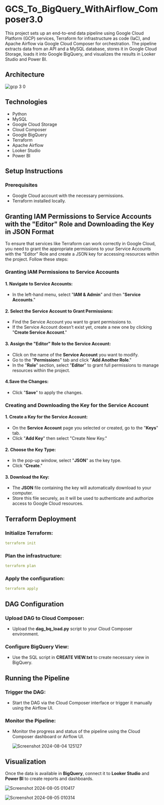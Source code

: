 # GCS_To_BigQuery_WithAirflow_Composer3.0
This project sets up an end-to-end data pipeline using Google Cloud Platform (GCP) services, Terraform for infrastructure as code (IaC), and Apache Airflow via Google Cloud Composer for orchestration. The pipeline extracts data from an API and a MySQL database, stores it in Google Cloud Storage, loads it into Google BigQuery, and visualizes the results in Looker Studio and Power BI.


## Architecture

![gcp 3 0](https://github.com/user-attachments/assets/5dddb18a-7de0-4d4d-997d-0fae8ed6e4a2)


## Technologies
- Python
- MySQL
- Google Cloud Storage
- Cloud Composer
- Google BigQuery
- Terraform
- Apache Airflow
- Looker Studio 
- Power BI


## Setup Instructions
### Prerequisites
- Google Cloud account with the necessary permissions.
- Terraform installed locally.


## Granting IAM Permissions to Service Accounts with the "Editor" Role and Downloading the Key in JSON Format
To ensure that services like Terraform can work correctly in Google Cloud, you need to grant the appropriate permissions to your Service Accounts with the "Editor" Role and create a JSON key for accessing resources within the project. Follow these steps:


### Granting IAM Permissions to Service Accounts

#### 1. Navigate to Service Accounts:
- In the left-hand menu, select "**IAM & Admin**" and then "**Service Accounts**."

#### 2. Select the Service Account to Grant Permissions:
- Find the Service Account you want to grant permissions to.
- If the Service Account doesn’t exist yet, create a new one by clicking "**Create Service Account**."

#### 3. Assign the "Editor" Role to the Service Account:
- Click on the name of the **Service Account** you want to modify.
- Go to the "**Permission**s" tab and click "**Add Another Role**."
- In the "**Role**" section, select "**Editor**" to grant full permissions to manage resources within the project.

#### 4.Save the Changes:
- Click "**Save**" to apply the changes.


### Creating and Downloading the Key for the Service Account

#### 1. Create a Key for the Service Account:
- On the **Service Account** page you selected or created, go to the "**Keys**" tab.
- Click "**Add Key**" then select "Create New Key."

#### 2. Choose the Key Type:
- In the pop-up window, select "**JSON**" as the key type.
- Click "**Create**."

#### 3. Download the Key:
- The **JSON** file containing the key will automatically download to your computer.
- Store this file securely, as it will be used to authenticate and authorize access to Google Cloud resources.


## Terraform Deployment
### Initialize Terraform:

```yaml
terraform init
```

### Plan the infrastructure:

```yaml
terraform plan
```
### Apply the configuration:

```yaml
terraform apply
```


## DAG Configuration
### Upload DAG to Cloud Composer:
- Upload the **dag_bq_load.py** script to your Cloud Composer environment.

### Configure BigQuery View:
- Use the SQL script in **CREATE VIEW.txt** to create necessary view in BigQuery.


## Running the Pipeline
### Trigger the DAG:
- Start the DAG via the Cloud Composer interface or trigger it manually using the Airflow UI.

### Monitor the Pipeline:
- Monitor the progress and status of the pipeline using the Cloud Composer dashboard or Airflow UI.

  ![Screenshot 2024-08-04 125127](https://github.com/user-attachments/assets/3b9aecd0-c182-41b2-ab96-21b81702cf68)



## Visualization
Once the data is available in **BigQuery**, connect it to **Looker Studio** and **Power BI** to create reports and dashboards.

![Screenshot 2024-08-05 010417](https://github.com/user-attachments/assets/7db93d88-5434-418c-a0e2-ed686d5b3b34)

![Screenshot 2024-08-05 010314](https://github.com/user-attachments/assets/0aa4c83e-5d2e-4dfb-9de4-bb2f7a5759c7)
